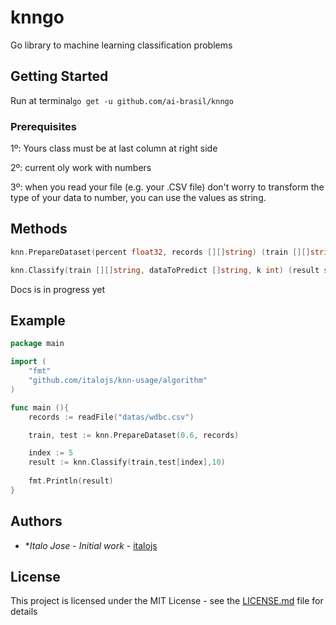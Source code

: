# knngo

Go library to machine learning classification problems

## Getting Started

Run at terminal``` go get -u github.com/ai-brasil/knngo  ```

### Prerequisites

1º: Yours class must be at last column at right side

2º: current oly work with numbers

3º: when you read your file (e.g. your .CSV file) don't worry to transform the type of your data to number, you can use the values as string.

## Methods

```go 
knn.PrepareDataset(percent float32, records [][]string) (train [][]string, test [][]string)  
```

```go
knn.Classify(train [][]string, dataToPredict []string, k int) (result string) 
```

Docs is in progress yet

## Example

```go
package main

import (
	"fmt"
	"github.com/italojs/knn-usage/algorithm"
)

func main (){
	records := readFile("datas/wdbc.csv")

	train, test := knn.PrepareDataset(0.6, records)

	index := 5
	result := knn.Classify(train,test[index],10)
	
	fmt.Println(result)
} 
```

## Authors

* **Italo Jose* - *Initial work* - [italojs](https://github.com/italojs)

## License

This project is licensed under the MIT License - see the [LICENSE.md](LICENSE.md) file for details
